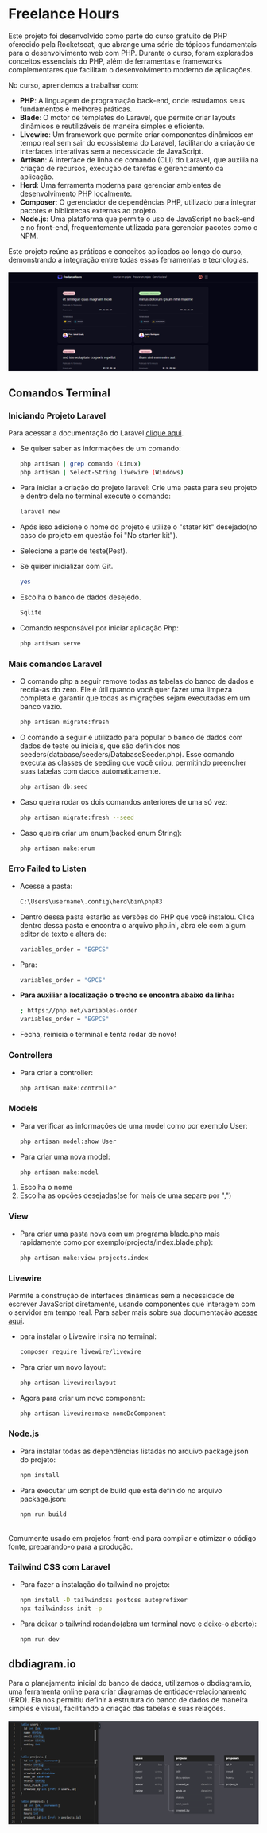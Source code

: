 # Freelance Hours
Este projeto foi desenvolvido como parte do curso gratuito de PHP oferecido pela Rocketseat, que abrange uma série de tópicos fundamentais para o desenvolvimento web com PHP. Durante o curso, foram explorados conceitos essenciais do PHP, além de ferramentas e frameworks complementares que facilitam o desenvolvimento moderno de aplicações.

No curso, aprendemos a trabalhar com:

- **PHP**: A linguagem de programação back-end, onde estudamos seus fundamentos e melhores práticas.
- **Blade**: O motor de templates do Laravel, que permite criar layouts dinâmicos e reutilizáveis de maneira simples e eficiente.
- **Livewire**: Um framework que permite criar componentes dinâmicos em tempo real sem sair do ecossistema do Laravel, facilitando a criação de interfaces interativas sem a necessidade de JavaScript.
- **Artisan**: A interface de linha de comando (CLI) do Laravel, que auxilia na criação de recursos, execução de tarefas e gerenciamento da aplicação.
- **Herd**: Uma ferramenta moderna para gerenciar ambientes de desenvolvimento PHP localmente.
- **Composer**: O gerenciador de dependências PHP, utilizado para integrar pacotes e bibliotecas externas ao projeto.
- **Node.js**: Uma plataforma que permite o uso de JavaScript no back-end e no front-end, frequentemente utilizada para gerenciar pacotes como o NPM.

Este projeto reúne as práticas e conceitos aplicados ao longo do curso, demonstrando a integração entre todas essas ferramentas e tecnologias.
<br><br>
![tabela inicial](/imgs-readme/telaInicial.png)

## Comandos Terminal
### Iniciando Projeto Laravel
Para acessar a documentação do Laravel [clique aqui](https://laravel.com/docs/11.x/readme).

- Se quiser saber as informações de um comando:
    ```bash
    php artisan | grep comando (Linux)
    php artisan | Select-String livewire (Windows)

- Para iniciar a criação do projeto laravel: Crie uma pasta para seu projeto e dentro dela no terminal execute o comando:
    ```bash
    laravel new

- Após isso adicione o nome do projeto e utilize o "stater kit" desejado(no caso do projeto em questão foi "No starter kit").
  
- Selecione a parte de teste(Pest).

- Se quiser inicializar com Git.
    ```bash
    yes

- Escolha o banco de dados desejedo.
    ```bash
    Sqlite

- Comando responsável por iniciar aplicação Php:
    ```bash
    php artisan serve

### Mais comandos Laravel
- O comando php a seguir remove todas as tabelas do banco de dados e recria-as do zero. Ele é útil quando você quer fazer uma limpeza completa e garantir que todas as migrações sejam executadas em um banco vazio.
    ```bash
    php artisan migrate:fresh

- O comando a seguir é utilizado para popular o banco de dados com dados de teste ou iniciais, que são definidos nos seeders(database/seeders/DatabaseSeeder.php). Esse comando executa as classes de seeding que você criou, permitindo preencher suas tabelas com dados automaticamente.
    ```bash
    php artisan db:seed

- Caso queira rodar os dois comandos anteriores de uma só vez:
    ```bash
    php artisan migrate:fresh --seed

- Caso queira criar um enum(backed enum String):
    ```bash
    php artisan make:enum

### Erro Failed to Listen
- Acesse a pasta:
    ```bash
    C:\Users\username\.config\herd\bin\php83

- Dentro dessa pasta estarão as versões do PHP que você instalou. Clica dentro dessa pasta e encontra o arquivo php.ini, abra ele com algum editor de texto e altera de:
    ```bash
    variables_order = "EGPCS"

- Para:
    ```bash    
    variables_order = "GPCS"
 
- **Para auxiliar a localização o trecho se encontra abaixo da linha:**
    ```bash    
    ; https://php.net/variables-order
    variables_order = "EGPCS"

- Fecha, reinicia o terminal e tenta rodar de novo!

### Controllers
- Para criar a controller:    
    ```bash
    php artisan make:controller

### Models
- Para verificar as informações de uma model como por exemplo User:
    ```bash
    php artisan model:show User

- Para criar uma nova model:
    ```bash
    php artisan make:model

1. Escolha o nome
2. Escolha as opções desejadas(se for mais de uma separe por ",")

### View   
- Para criar uma pasta nova com um programa blade.php mais rapidamente como por exemplo(projects/index.blade.php):
    ```bash
    php artisan make:view projects.index

### Livewire
Permite a construção de interfaces dinâmicas sem a necessidade de escrever JavaScript diretamente, usando componentes que interagem com o servidor em tempo real. Para saber mais sobre sua documentação [acesse aqui](https://laravel-livewire.com/docs/2.x/installation).

- para instalar o Livewire insira no terminal:
    ```bash
    composer require livewire/livewire

- Para criar um novo layout:
    ```bash
    php artisan livewire:layout

- Agora para criar um novo component:
    ```bash
    php artisan livewire:make nomeDoComponent

### Node.js
- Para instalar todas as dependências listadas no arquivo package.json do projeto:
    ```bash    
    npm install

- Para executar um script de build que está definido no arquivo package.json: 
    ```bash    
    npm run build
<br>
Comumente usado em projetos front-end para compilar e otimizar o código fonte, preparando-o para a produção.

### Tailwind CSS com Laravel
- Para fazer a instalação do tailwind no projeto:
    ```bash    
    npm install -D tailwindcss postcss autoprefixer
    npx tailwindcss init -p

- Para deixar o tailwind rodando(abra um terminal novo e deixe-o aberto):
    ```bash    
    npm run dev

## dbdiagram.io
Para o planejamento inicial do banco de dados, utilizamos o dbdiagram.io, uma ferramenta online para criar diagramas de entidade-relacionamento (ERD). Ela nos permitiu definir a estrutura do banco de dados de maneira simples e visual, facilitando a criação das tabelas e suas relações.
<br><br>
![tabela inicial](/imgs-readme/dbdiagram.png)

    

